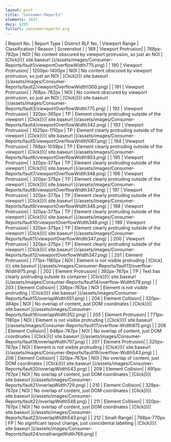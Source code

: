 ```yaml
---
layout: post
title: "Consumer-Reports"
elements: 1037
decs: 6295
fullurl: consumerreports.org
---
```

| Report No. | Report Type | Distinct RLF No. | Viewport Range | Classification | Reason | Screenshot |
| 189 | Viewport Protrusion| | 768px-782px | NOI | No content obscured by viewport protrusion, so just an NOI | [Click]({{ site.baseurl }}/assets/images/Consumer-Reports/fault1/viewportOverflowWidth775.png) |
| 190 | Viewport Protrusion| | 1200px-1400px | NOI | No content obscured by viewport protrusion, so just an NOI | [Click]({{ site.baseurl }}/assets/images/Consumer-Reports/fault2/viewportOverflowWidth1300.png) |
| 191 | Viewport Protrusion| | 768px-782px | NOI | No content obscured by viewport protrusion, so just an NOI | [Click]({{ site.baseurl }}/assets/images/Consumer-Reports/fault3/viewportOverflowWidth775.png) |
| 192 | Viewport Protrusion| | 320px-365px | TP | Element clearly protruding outside of the viewport | [Click]({{ site.baseurl }}/assets/images/Consumer-Reports/fault4/viewportOverflowWidth342.png) |
| 193 | Viewport Protrusion| | 1025px-1110px | TP | Element clearly protruding outside of the viewport | [Click]({{ site.baseurl }}/assets/images/Consumer-Reports/fault5/viewportOverflowWidth1067.png) |
| 194 | Viewport Protrusion| | 768px-1039px | TP | Element clearly protruding outside of the viewport | [Click]({{ site.baseurl }}/assets/images/Consumer-Reports/fault6/viewportOverflowWidth903.png) |
| 195 | Viewport Protrusion| | 320px-377px | TP | Element clearly protruding outside of the viewport | [Click]({{ site.baseurl }}/assets/images/Consumer-Reports/fault7/viewportOverflowWidth348.png) |
| 196 | Viewport Protrusion| | 320px-375px | TP | Element clearly protruding outside of the viewport | [Click]({{ site.baseurl }}/assets/images/Consumer-Reports/fault8/viewportOverflowWidth347.png) |
| 197 | Viewport Protrusion| | 320px-377px | TP | Element clearly protruding outside of the viewport | [Click]({{ site.baseurl }}/assets/images/Consumer-Reports/fault9/viewportOverflowWidth348.png) |
| 198 | Viewport Protrusion| | 320px-377px | TP | Element clearly protruding outside of the viewport | [Click]({{ site.baseurl }}/assets/images/Consumer-Reports/fault10/viewportOverflowWidth348.png) |
| 199 | Viewport Protrusion| | 320px-375px | TP | Element clearly protruding outside of the viewport | [Click]({{ site.baseurl }}/assets/images/Consumer-Reports/fault11/viewportOverflowWidth347.png) |
| 200 | Viewport Protrusion| | 320px-375px | TP | Element clearly protruding outside of the viewport | [Click]({{ site.baseurl }}/assets/images/Consumer-Reports/fault12/viewportOverflowWidth347.png) |
| 201 | Element Protrusion| | 771px-1180px | NOI | Element is not visible protruding | [Click]({{ site.baseurl }}/assets/images/Consumer-Reports/fault13/overflow-Width975.png) |
| 202 | Element Protrusion| | 392px-767px | TP | Text has clearly protruding outside its container | [Click]({{ site.baseurl }}/assets/images/Consumer-Reports/fault14/overflow-Width579.png) |
| 203 | Element Collision| | 336px-767px | NOI | Element is not visible protruding | [Click]({{ site.baseurl }}/assets/images/Consumer-Reports/fault15/overlapWidth551.png) |
| 204 | Element Collision| | 320px-384px | NOI | No overlap of content, just DOM coordinates | [Click]({{ site.baseurl }}/assets/images/Consumer-Reports/fault16/overlapWidth352.png) |
| 205 | Element Protrusion| | 771px-1180px | NOI | Element is not visible protruding | [Click]({{ site.baseurl }}/assets/images/Consumer-Reports/fault17/overflow-Width975.png) |
| 206 | Element Collision| | 648px-767px | NOI | No overlap of content, just DOM coordinates | [Click]({{ site.baseurl }}/assets/images/Consumer-Reports/fault18/overlapWidth707.png) |
| 207 | Element Protrusion| | 320px-767px | NOI | Element is not visible protruding | [Click]({{ site.baseurl }}/assets/images/Consumer-Reports/fault19/overflow-Width543.png) |
| 208 | Element Collision| | 320px-767px | NOI | No overlap of content, just DOM coordinates | [Click]({{ site.baseurl }}/assets/images/Consumer-Reports/fault20/overlapWidth543.png) |
| 209 | Element Collision| | 691px-767px | NOI | No overlap of content, just DOM coordinates | [Click]({{ site.baseurl }}/assets/images/Consumer-Reports/fault21/overlapWidth729.png) |
| 210 | Element Collision| | 329px-767px | NOI | No overlap of content, just DOM coordinates | [Click]({{ site.baseurl }}/assets/images/Consumer-Reports/fault22/overlapWidth548.png) |
| 211 | Element Collision| | 320px-767px | NOI | No overlap of content, just DOM coordinates | [Click]({{ site.baseurl }}/assets/images/Consumer-Reports/fault23/overlapWidth543.png) |
| 212 | Small-Range| | 768px-770px | FP | No significant layout change, just coincidental labelling | [Click]({{ site.baseurl }}/assets/images/Consumer-Reports/fault24/smallrangeWidth769.png) |
